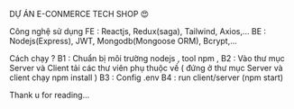 DỰ ÁN E-CONMERCE TECH SHOP 😍

Công nghệ sử dụng 
FE : Reactjs, Redux(saga), Tailwind, Axios,...
BE : Nodejs(Express), JWT, Mongodb(Mongoose ORM), Bcrypt,...  

Cách chạy ?
B1 : Chuẩn bị môi trường nodejs , tool npm , 
B2 : Vào thư mục Server và Client tải các thư viên phụ thuộc về ( đứng ở thư mục Server và client chạy npm install ) 
B3 : Config .env
B4 : run client/server (npm start) 

Thank u for reading...